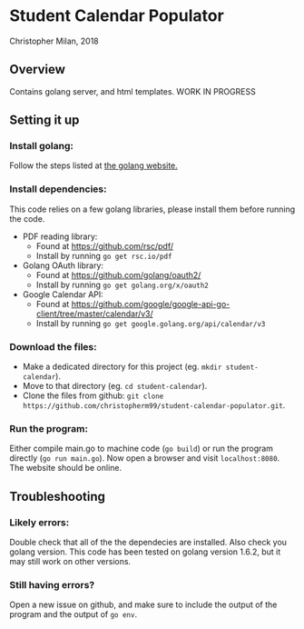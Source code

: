 # Student Calendar Populator
Christopher Milan, 2018
## Overview
Contains golang server, and html templates.
WORK IN PROGRESS
## Setting it up
### Install golang:
Follow the steps listed at [the golang website.](https://golang.org/doc/install)
### Install dependencies:
This code relies on a few golang libraries, please install them before running the code.
* PDF reading library:
  * Found at https://github.com/rsc/pdf/
  * Install by running ```go get rsc.io/pdf```
* Golang OAuth library:
  * Found at https://github.com/golang/oauth2/
  * Install by running ```go get golang.org/x/oauth2```
* Google Calendar API:
  * Found at https://github.com/google/google-api-go-client/tree/master/calendar/v3/
  * Install by running ```go get google.golang.org/api/calendar/v3```
### Download the files:
* Make a dedicated directory for this project (eg. ```mkdir student-calendar```). 
* Move to that directory (eg. ```cd student-calendar```).
* Clone the files from github: ```git clone https://github.com/christopherm99/student-calendar-populator.git```.
### Run the program:
Either compile main.go to machine code (```go build```) or run the program directly (```go run main.go```). Now open a browser and visit ```localhost:8080```. The website should be online.
## Troubleshooting
### Likely errors:
Double check that all of the the dependecies are installed. Also check you golang version. This code has been tested on golang version 1.6.2, but it may still work on other versions.
### Still having errors?
Open a new issue on github, and make sure to include the output of the program and the output of ```go env```.
